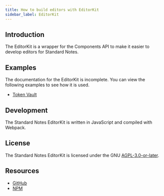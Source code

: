 ```yaml
---
title: How to build editors with EditorKit
sidebar_label: EditorKit
---
```


## Introduction

The EditorKit is a wrapper for the Components API to make it easier to develop editors for Standard Notes.

## Examples

The documentation for the EditorKit is incomplete. You can view the following examples to see how it is used.

- [Token Vault](https://github.com/sn-extensions/token-vault)

## Development

The Standard Notes EditorKit is written in JavaScript and compiled with Webpack.

## License

The Standard Notes EditorKit is licensed under the GNU [AGPL-3.0-or-later](https://github.com/standardnotes/editor-kit/blob/master/LICENSE).

## Resources

- [GitHub](https://github.com/standardnotes/editor-kit)
- [NPM](https://www.npmjs.com/package/sn-editor-kit)
